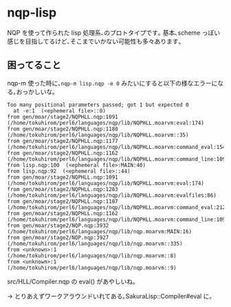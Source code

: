 nqp-lisp
========

NQP を使って作られた lisp 処理系､のプロトタイプです｡
基本､scheme っぽい感じを目指してるけど､そこまでいかない可能性も多々あります｡

## 困ってること

nqp-m 使った時に､`nqp-m lisp.nqp -e 0` みたいにすると以下の様なエラーになる｡おっかしいな｡

    Too many positional parameters passed; got 1 but expected 0
      at -e:1  (<ephemeral file>::0)
    from gen/moar/stage2/NQPHLL.nqp:1091  (/home/tokuhirom/perl6/languages/nqp/lib/NQPHLL.moarvm:eval:174)
    from gen/moar/stage2/NQPHLL.nqp:1180  (/home/tokuhirom/perl6/languages/nqp/lib/NQPHLL.moarvm::35)
    from gen/moar/stage2/NQPHLL.nqp:1177  (/home/tokuhirom/perl6/languages/nqp/lib/NQPHLL.moarvm:command_eval:154)
    from gen/moar/stage2/NQPHLL.nqp:1162  (/home/tokuhirom/perl6/languages/nqp/lib/NQPHLL.moarvm:command_line:109)
    from lisp.nqp:100  (<ephemeral file>:MAIN:40)
    from lisp.nqp:92  (<ephemeral file>::44)
    from gen/moar/stage2/NQPHLL.nqp:1091  (/home/tokuhirom/perl6/languages/nqp/lib/NQPHLL.moarvm:eval:174)
    from gen/moar/stage2/NQPHLL.nqp:1283  (/home/tokuhirom/perl6/languages/nqp/lib/NQPHLL.moarvm:evalfiles:86)
    from gen/moar/stage2/NQPHLL.nqp:1187  (/home/tokuhirom/perl6/languages/nqp/lib/NQPHLL.moarvm:command_eval:212)
    from gen/moar/stage2/NQPHLL.nqp:1162  (/home/tokuhirom/perl6/languages/nqp/lib/NQPHLL.moarvm:command_line:109)
    from gen/moar/stage2/NQP.nqp:3932  (/home/tokuhirom/perl6/languages/nqp/lib/nqp.moarvm:MAIN:16)
    from gen/moar/stage2/NQP.nqp:3927  (/home/tokuhirom/perl6/languages/nqp/lib/nqp.moarvm::335)
    from <unknown>:1  (/home/tokuhirom/perl6/languages/nqp/lib/nqp.moarvm::8)
    from <unknown>:1  (/home/tokuhirom/perl6/languages/nqp/lib/nqp.moarvm::9)

src/HLL/Compiler.nqp の eval() があやしいね｡

→ とりあえずワークアラウンドいれてある｡SakuraLisp::Compiler#eval に｡

